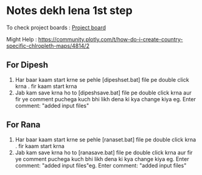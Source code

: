 # Notes dekh lena 1st step 

To check project boards : [Project board](https://github.com/cannibalcheeseburger/covid-19-tracker/projects/1)

Might Help : https://community.plotly.com/t/how-do-i-create-country-specific-chlropleth-maps/4814/2

## For Dipesh

1. Har baar kaam start krne se pehle [dipeshset.bat] file pe double click krna . fir kaam start krna
2. Jab kam save krna ho to [dipeshsave.bat] file pe double click krna aur fir ye comment puchega kuch bhi likh dena ki kya change kiya
    eg. Enter comment: "added input files"

## For Rana

1. Har baar kaam start krne se pehle [ranaset.bat] file pe double click krna . fir kaam start krna
2. Jab kam save krna ho to [ranasave.bat] file pe double click krna aur fir ye comment puchega kuch bhi likh dena ki kya change kiya
    eg. Enter comment: "added input files"eg. Enter comment: "added input files"


  